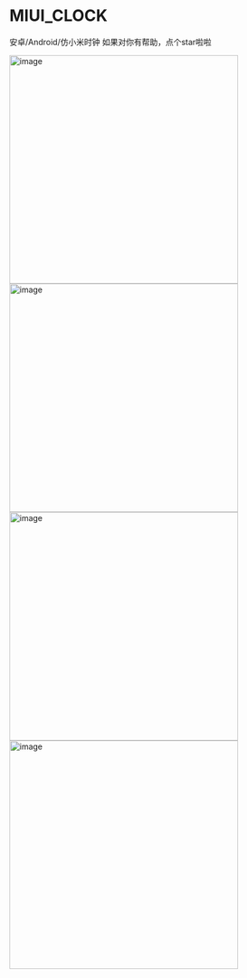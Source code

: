 # MIUI_CLOCK
安卓/Android/仿小米时钟 如果对你有帮助，点个star啦啦


<img width="404" alt="image" src="https://github.com/Yogurt007/MIUI_CLOCK/assets/56493636/9eea397d-57f4-45d3-a619-7682944e4d04">

<img width="404" alt="image" src="https://github.com/Yogurt007/MIUI_CLOCK/assets/56493636/8b47ca99-988b-4ac5-8d01-7e41e6cb4c85">

<img width="404" alt="image" src="https://github.com/Yogurt007/MIUI_CLOCK/assets/56493636/f8caaea8-4d9a-421a-8cb2-7f0c7424b2b2">

<img width="404" alt="image" src="https://github.com/Yogurt007/MIUI_CLOCK/assets/56493636/cc7dba70-7d1b-47da-9dc2-e139f70e6a23">



